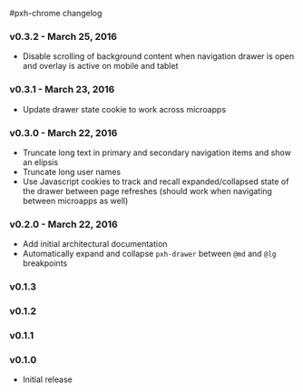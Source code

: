 #pxh-chrome changelog


### v0.3.2 - March 25, 2016
* Disable scrolling of background content when navigation drawer is open and overlay is active on mobile and tablet

### v0.3.1 - March 23, 2016
* Update drawer state cookie to work across microapps

### v0.3.0 - March 22, 2016
* Truncate long text in primary and secondary navigation items and show an elipsis
* Truncate long user names
* Use Javascript cookies to track and recall expanded/collapsed state of the drawer between page refreshes (should work when navigating between microapps as well)

### v0.2.0 - March 22, 2016

* Add initial architectural documentation
* Automatically expand and collapse `pxh-drawer` between `@md` and `@lg` breakpoints

### v0.1.3

### v0.1.2

### v0.1.1

### v0.1.0

* Initial release
